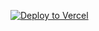 [![Deploy to Vercel](https://vercel.com/button)](https://vercel.com/import/project?template=https://github.com/teygeta/teygenesis)

